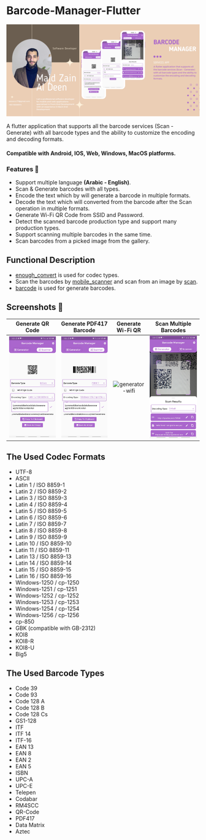 # Barcode-Manager-Flutter
![overview](screenshots/overview.png) 

A flutter application that supports all the barcode services (Scan - Generate) with all barcode types and the ability to customize the encoding and decoding formats.

#### Compatible with **Android, IOS, Web, Windows, MacOS** platforms.

### Features 🚀
- Support multiple language **(Arabic - English)**.
- Scan & Generate barcodes with all types.
- Encode the text which by will generate a barcode in multiple formats.
- Decode the text which will converted from the barcode after the Scan operation in multiple formats.
- Generate Wi-Fi QR Code from SSID and Password.
- Detect the scanned barcode production type and support many production types. 
- Support scanning multiple barcodes in the same time.
- Scan barcodes from a picked image from the gallery.

## Functional Description
- [enough_convert](https://pub.dev/packages/enough_convert) is used for codec types.
- Scan the barcodes by [mobile_scanner](https://pub.dev/packages/mobile_scanner) and scan from an image by [scan](https://pub.dev/packages/scan).
- [barcode](https://pub.dev/packages/barcode) is used for generate barcodes.

## Screenshots 🎉

Generate QR Code   |  Generate PDF417 Barcode   |  Generate Wi-Fi QR   |  Scan Multiple Barcodes
:-------------------------:|:-------------------------:|:-------------------------:|:-------------------------:
![generator-qr](screenshots/generator1.jpg)  |  ![generator-pdf417](screenshots/generator3.jpg)  |  ![generator-wifi](screenshots/generator-wifi.jpg)  |  ![scanner](screenshots/scanner.jpg)

## The Used Codec Formats
- UTF-8
- ASCII
- Latin 1 / ISO 8859-1
- Latin 2 / ISO 8859-2
- Latin 3 / ISO 8859-3
- Latin 4 / ISO 8859-4
- Latin 5 / ISO 8859-5
- Latin 6 / ISO 8859-6
- Latin 7 / ISO 8859-7
- Latin 8 / ISO 8859-8
- Latin 9 / ISO 8859-9
- Latin 10 / ISO 8859-10
- Latin 11 / ISO 8859-11
- Latin 13 / ISO 8859-13
- Latin 14 / ISO 8859-14
- Latin 15 / ISO 8859-15
- Latin 16 / ISO 8859-16
- Windows-1250 / cp-1250
- Windows-1251 / cp-1251
- Windows-1252 / cp-1252
- Windows-1253 / cp-1253
- Windows-1254 / cp-1254
- Windows-1256 / cp-1256
- cp-850
- GBK (compatible with GB-2312)
- KOI8
- KOI8-R
- KOI8-U
- Big5

## The Used Barcode Types
- Code 39
- Code 93
- Code 128 A
- Code 128 B
- Code 128 Cs
- GS1-128
- ITF
- ITF 14
- ITF-16
- EAN 13
- EAN 8
- EAN 2
- EAN 5
- ISBN
- UPC-A
- UPC-E
- Telepen
- Codabar
- RM4SCC
- QR-Code
- PDF417
- Data Matrix
- Aztec
